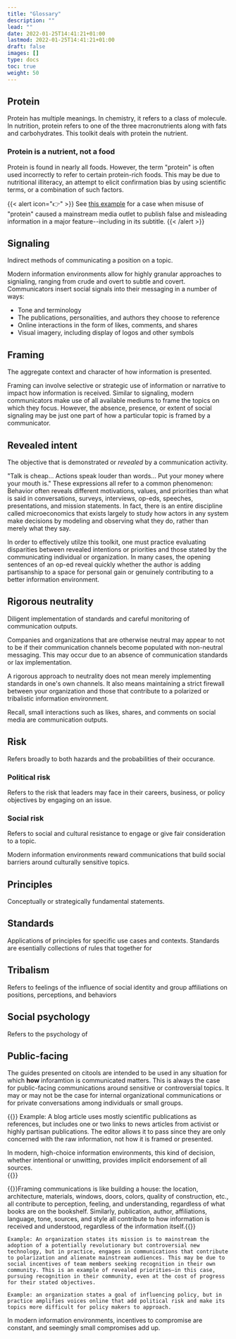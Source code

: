 ```yaml
---
title: "Glossary"
description: ""
lead: ""
date: 2022-01-25T14:41:21+01:00
lastmod: 2022-01-25T14:41:21+01:00
draft: false
images: []
type: docs
toc: true
weight: 50
---
```


## Protein
Protein has multiple meanings. In chemistry, it refers to a class of molecule. In nutrition, protein refers to one of the three macronutrients along with fats and carbohydrates. This toolkit deals with protein the nutrient.

### Protein is a nutrient, not a food
Protein is found in nearly all foods. However, the term "protein" is often used incorrectly to refer to certain protein-rich foods. This may be due to nutritional illiteracy, an attempt to elicit confirmation bias by using scientific terms, or a combination of such factors.

{{< alert icon="👉" >}}
See [this example](/toolkits/protein/examples#protein-is-a-nutrient-not-a-food) for a case when misuse of "protein" caused a mainstream media outlet to publish false and misleading information in a major feature--including in its subtitle.
{{< /alert >}}

## Signaling
Indirect methods of communicating a position on a topic.

Modern information environments allow for highly granular approaches to signialing, ranging from crude and overt to subtle and covert. Communicators insert social signals into their messaging in a number of ways:

* Tone and terminology
* The publications, personalities, and authors they choose to reference
* Online interactions in the form of likes, comments, and shares
* Visual imagery, including display of logos and other symbols

## Framing
The aggregate context and character of how information is presented.

Framing can involve selective or strategic use of information or narrative to impact how information is received. Similar to signaling, modern communicators make use of all available mediums to frame the topics on which they focus. However, the absence, presence, or extent of social signaling may be just one part of how a particular topic is framed by a communicator.

## Revealed intent
The objective that is demonstrated or *revealed* by a communication activity.

"Talk is cheap... Actions speak louder than words... Put your money where your mouth is." These expressions all refer to a common phenomenon: Behavior often reveals different motivations, values, and priorities than what is said in conversations, surveys, interviews, op-eds, speeches, presentations, and mission statements. In fact, there is an entire discipline called microeconomics that exists largely to study how actors in any system make decisions by modeling and observing what they do, rather than merely what they say.

In order to effectively utilze this toolkit, one must practice evaluating disparities between revealed intentions or priorities and those stated by the communicating individual or organization. In many cases, the opening sentences of an op-ed reveal quickly whether the author is adding partisanship to a space for personal gain or genuinely contributing to a better information environment.

## Rigorous neutrality
Diligent implementation of standards and careful monitoring of communication outputs.

Companies and organizations that are otherwise neutral may appear to not to be if their communication channels become populated with non-neutral messaging. This may occur due to an absence of communication standards or lax implementation.

A rigorous approach to neutrality does not mean merely implementing standards in one's own channels. It also means maintaining a strict firewall between your organization and those that contribute to a polarized or tribalistic information environment.

Recall, small interactions such as likes, shares, and comments on social media are communication outputs. 

## Risk
Refers broadly to both hazards and the probabilities of their occurance.

### Political risk
Refers to the risk that leaders may face in their careers, business, or policy objectives by engaging on an issue. 

### Social risk
Refers to social and cultural resistance to engage or give fair consideration to a topic.

Modern information environments reward communications that build social barriers around culturally sensitive topics. 

## Principles
Conceptually or strategically fundamental statements.

## Standards
Applications of principles for specific use cases and contexts. Standards are esentially collections of rules that together for 

## Tribalism
Refers to feelings of  the influence of social identity and group affiliations on positions, perceptions, and behaviors

## Social psychology
Refers to the psychology of 

## Public-facing
The guides presented on citools are intended to be used in any situation for which **how** inforamtion is communicated matters. This is always the case for public-facing communications around sensitive or controversial topics. It may or may not be the case for internal organizational communications or for private conversations among individuals or small groups.

{{<alert icon="👉">}}
Example: A blog article uses mostly scientific publications as references, but includes one or two links to news articles from activist or highly partisan publications. The editor allows it to pass since they are only concerned with the raw information, not how it is framed or presented.

In modern, high-choice information environments, this kind of decision, whether intentional or unwitting, provides implicit endorsement of all sources.     
{{</alert>}}

{{<alert icon="👉">}}Framing communications is like building a house: the location, architecture, materials, windows, doors, colors, quality of construction, etc., all contribute to perception, feeling, and understanding, regardless of what books are on the bookshelf. Similarly, publication, author, affiliations, language, tone, sources, and style all contribute to how information is received and understood, regardless of the information itself.{{</alert>}}

```
Example: An organization states its mission is to mainstream the adoption of a potentially revolutionary but controversial new technology, but in practice, engages in communications that contribute to polarization and alienate mainstream audiences. This may be due to social incentives of team members seeking recognition in their own community. This is an example of revealed priorities—in this case, pursuing recognition in their community, even at the cost of progress for their stated objectives. 
```
```
Example: an organization states a goal of influencing policy, but in practice amplifies voices online that add political risk and make its topics more difficult for policy makers to approach.
```

In modern information environments, incentives to compromise are constant, and seemingly small compromises add up.